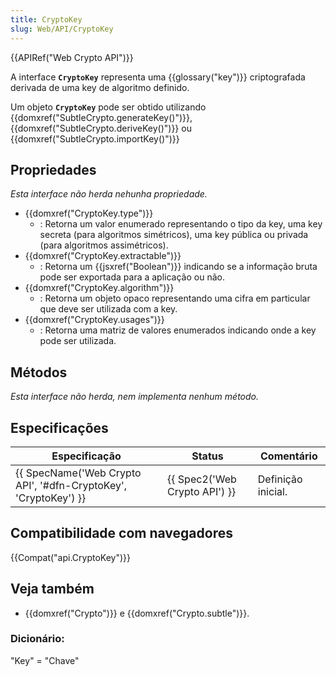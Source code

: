 ```yaml
---
title: CryptoKey
slug: Web/API/CryptoKey
---
```

{{APIRef("Web Crypto API")}}

A interface **`CryptoKey`** representa uma {{glossary("key")}} criptografada derivada de uma key de algoritmo definido.

Um objeto **`CryptoKey`** pode ser obtido utilizando {{domxref("SubtleCrypto.generateKey()")}}, {{domxref("SubtleCrypto.deriveKey()")}} ou {{domxref("SubtleCrypto.importKey()")}}

## Propriedades

_Esta interface não herda nehunha propriedade._

- {{domxref("CryptoKey.type")}}
  - : Retorna um valor enumerado representando o tipo da key, uma key secreta (para algoritmos simétricos), uma key pública ou privada (para algoritmos assimétricos).
- {{domxref("CryptoKey.extractable")}}
  - : Retorna um {{jsxref("Boolean")}} indicando se a informação bruta pode ser exportada para a aplicação ou não.
- {{domxref("CryptoKey.algorithm")}}
  - : Retorna um objeto opaco representando uma cifra em particular que deve ser utilizada com a key.
- {{domxref("CryptoKey.usages")}}
  - : Retorna uma matriz de valores enumerados indicando onde a key pode ser utilizada.

## Métodos

_Esta interface não herda, nem implementa nenhum método._

## Especificações

| Especificação                                                                        | Status                                   | Comentário         |
| ------------------------------------------------------------------------------------ | ---------------------------------------- | ------------------ |
| {{ SpecName('Web Crypto API', '#dfn-CryptoKey', 'CryptoKey') }} | {{ Spec2('Web Crypto API') }} | Definição inicial. |

## Compatibilidade com navegadores

{{Compat("api.CryptoKey")}}

## Veja também

- {{domxref("Crypto")}} e {{domxref("Crypto.subtle")}}.

### Dicionário:

"Key" = "Chave"
